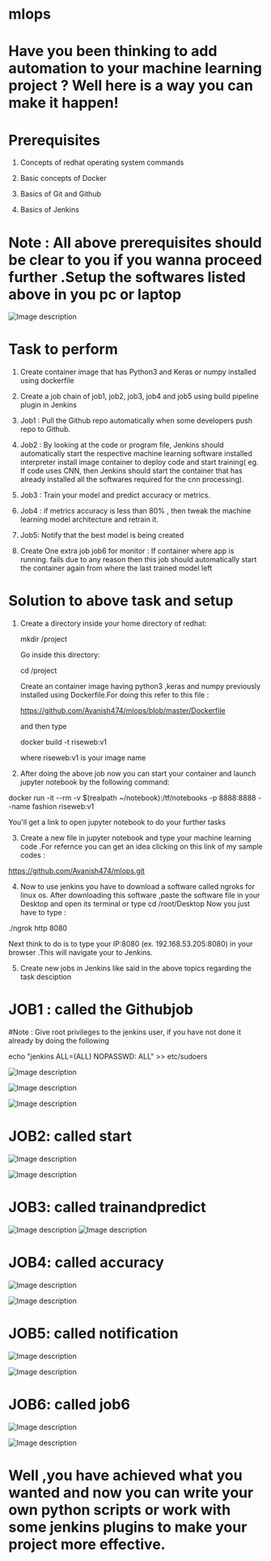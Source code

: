 # mlops

# Have you been thinking to add automation to your machine learning project ? Well here is a way you can make it happen!

# Prerequisites 

1) Concepts of redhat operating system commands

2) Basic concepts of Docker 

3) Basics of Git and Github

4) Basics of Jenkins

#  Note : All above prerequisites should be clear to you if you wanna proceed further .Setup the softwares listed above in you pc or laptop



![Image description](https://github.com/Avanish474/mlops/blob/93f527b538aea168849ce0dcba94b8509212cb67/mld.jpg)



# Task to perform

1. Create container image that has Python3 and Keras or numpy installed using dockerfile

2. Create a job chain of job1, job2, job3, job4 and job5 using build pipeline plugin in Jenkins

3. Job1 : Pull the Github repo automatically when some developers push repo to Github.

4. Job2 : By looking at the code or program file, Jenkins should automatically start the respective machine learning software installed interpreter install image container to deploy code and start training( eg. If code uses CNN, then Jenkins should start the container that has already installed all the softwares required for the cnn processing).

5. Job3 : Train your model and predict accuracy or metrics.

6. Job4 : if metrics accuracy is less than 80% , then tweak the machine learning model architecture and retrain it.

7. Job5: Notify that the best model is being created

8. Create One extra job job6 for monitor : If container where app is running. fails due to any reason then this job should automatically start the container again from where the last trained model left


# Solution to above task and setup

1) Create a directory inside your home directory of redhat:
 
 
   mkdir /project
 
 
   Go inside this directory:
 
 
   cd /project
 
 
   Create an container image having python3 ,keras and numpy previously installed using Dockerfile.For doing this refer to this file :
  
   
    https://github.com/Avanish474/mlops/blob/master/Dockerfile
  
  
   and then type 
  
  
   docker build -t riseweb:v1
  
  
   where riseweb:v1 is your image name
   
   
 
 2) After doing the above job now you can start your container and launch jupyter notebook by the following command:
 
 
 docker run -it --rm -v $(realpath ~/notebook):/tf/notebooks -p 8888:8888 --name fashion riseweb:v1
 
 
 You'll get a link to open jupyter notebook to do your further tasks
 
 
 3) Create a new file in jupyter notebook and type your machine learning code .For refernce you can get an idea clicking on this link of my sample codes :
 
 
 https://github.com/Avanish474/mlops.git
 
 
 
 4) Now to use jenkins you have to download a software called ngroks for linux os.
 After downloading this software ,paste the software file in your Desktop and open its terminal or type cd /root/Desktop
 Now you just have to type :
 
 
 ./ngrok http 8080
 
 
 Next think to do is to type your IP:8080 (ex. 192.168.53.205:8080) in your browser .This will navigate your to Jenkins.
 
 5) Create new jobs in Jenkins like said in the above topics regarding the task desciption
 
 
  # JOB1 : called the Githubjob
  #Note : Give root privileges to the jenkins user, if you have not done it already by doing the following
   
   
   echo "jenkins        ALL=(ALL)       NOPASSWD: ALL" >> etc/sudoers
  
  
  ![Image description](https://github.com/Avanish474/mlops/blob/master/1%5B1%5D.jpg)
 
 
  ![Image description](https://github.com/Avanish474/mlops/blob/master/2%5B1%5D.jpg)
 
  
  ![Image description](https://github.com/Avanish474/mlops/blob/master/3%5B1%5D.jpg)
 
 
  # JOB2: called start
  
  
  ![Image description](https://github.com/Avanish474/mlops/blob/master/IMG-20200526-WA0025%5B1%5D.jpg)
  
  
  ![Image description](https://github.com/Avanish474/mlops/blob/master/IMG-20200526-WA0027%5B1%5D.jpg)
 
 
  # JOB3: called trainandpredict
  
  
  ![Image description](https://github.com/Avanish474/mlops/blob/master/classif.jpg)
  ![Image description](https://github.com/Avanish474/mlops/blob/master/train%202.jpg)
  
  
 
  
  
  # JOB4: called accuracy
  
  
  ![Image description](https://github.com/Avanish474/mlops/blob/master/accuracy.jpeg)
  
  ![Image description](https://github.com/Avanish474/mlops/blob/master/accuracy%202.jpg)

  
  # JOB5: called notification
  
  
  ![Image description](https://github.com/Avanish474/mlops/blob/master/IMG-20200526-WA0034%5B1%5D.jpg)
  
  
  ![Image description](https://github.com/Avanish474/mlops/blob/master/notif%202.jpg)
 
 
 
  # JOB6: called job6
  
  
  ![Image description](https://github.com/Avanish474/mlops/blob/master/IMG-20200526-WA0040%5B1%5D.jpg)
  
  
  ![Image description](https://github.com/Avanish474/mlops/blob/master/job6%202.jpg)
  

  
# Well ,you have achieved what you wanted and now you can write your own python scripts or work with some jenkins plugins to make your project more effective.
   
 
